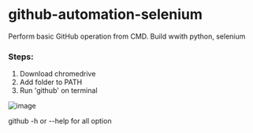 # github-automation-selenium
Perform basic GitHub operation from CMD. Build wwith python, selenium

### Steps:
1. Download chromedrive
2. Add folder to PATH
3. Run 'github' on terminal

![image](https://user-images.githubusercontent.com/75081293/180497709-125b3fdc-593c-4871-88c2-128e8dd9ad34.png)


github -h or --help for all option
